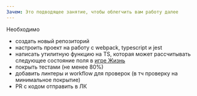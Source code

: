 ```yaml
---
Зачем: Это подводящее занятие, чтобы облегчить вам работу далее
---
```


Необходимо

- создать новый репозиторий
- настроить проект на работу с webpack, typescript и jest
- написать утилитную функцию на TS, которая может рассчитывать следующее состояние поля в [игре Жизнь](https://ru.wikipedia.org/wiki/%D0%98%D0%B3%D1%80%D0%B0_%C2%AB%D0%96%D0%B8%D0%B7%D0%BD%D1%8C%C2%BB)
- покрыть тестами (не менее 80%)
- добавить линтеры и workflow для проверок (в тч проверку на минимальное покрытие)
- PR с кодом отправить в ЛК
